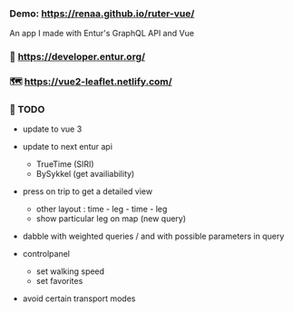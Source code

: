 ### Demo: https://renaa.github.io/ruter-vue/

An app I made with Entur's GraphQL API and Vue

### 🦧 https://developer.entur.org/
 
### 🗺️ https://vue2-leaflet.netlify.com/ 

### 🤔 TODO

* update to vue 3

* update to next entur api
  * TrueTime (SIRI)
  * BySykkel (get availiability)
* press on trip to get a detailed view
  * other layout : time - leg - time - leg 
  * show particular leg on map
    (new query)

* dabble with weighted queries / and with possible parameters in query
* controlpanel
  * set walking speed
  * set favorites
* avoid certain transport modes
  
